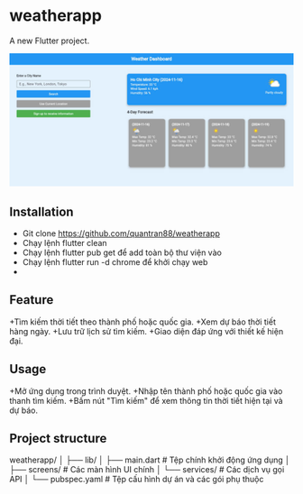 # weatherapp

A new Flutter project.

![Screenshot](/images/z6037964477812_2da76afcbf82cd6332ce1b5161eeec9a.jpg)
## Installation
+ Git clone https://github.com/quantran88/weatherapp
+ Chạy lệnh flutter clean 
+ Chạy lệnh flutter pub get để add toàn bộ thư viện vào
+ Chạy lệnh flutter run -d chrome để khởi chạy web
+
## Feature
+Tìm kiếm thời tiết theo thành phố hoặc quốc gia.
+Xem dự báo thời tiết hàng ngày.
+Lưu trữ lịch sử tìm kiếm.
+Giao diện đáp ứng với thiết kế hiện đại.
## Usage
+Mở ứng dụng trong trình duyệt.
+Nhập tên thành phố hoặc quốc gia vào thanh tìm kiếm.
+Bấm nút "Tìm kiếm" để xem thông tin thời tiết hiện tại và dự báo.
## Project structure
weatherapp/
│
├── lib/
│   ├── main.dart          # Tệp chính khởi động ứng dụng
│   ├── screens/           # Các màn hình UI chính
│   └── services/          # Các dịch vụ gọi API
│
└── pubspec.yaml           # Tệp cấu hình dự án và các gói phụ thuộc